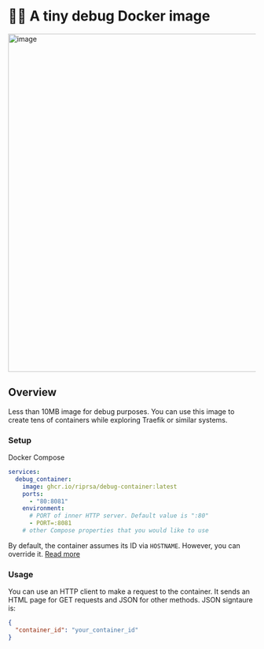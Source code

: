 # 🐳🔧 A tiny debug Docker image

<img width="686" alt="image" src="https://github.com/riprsa/debug-container/assets/44776391/a8f1d801-e191-4588-b502-6cf6468f5e7e">

## Overview

Less than 10MB image for debug purposes. You can use this image to create tens of containers while exploring Traefik or similar systems.

### Setup

Docker Compose

```yml
services:
  debug_container:
    image: ghcr.io/riprsa/debug-container:latest
    ports:
      - "80:8081"
    environment:
      # PORT of inner HTTP server. Default value is ":80"
      - PORT=:8081
    # other Compose properties that you would like to use
```

By default, the container assumes its ID via `HOSTNAME`. However, you can override it. [Read more](https://docs.docker.com/network/#ip-address-and-hostname)

### Usage

You can use an HTTP client to make a request to the container. It sends an HTML page for GET requests and JSON for other methods. JSON signtaure is:

```json
{
  "container_id": "your_container_id"
}
```
